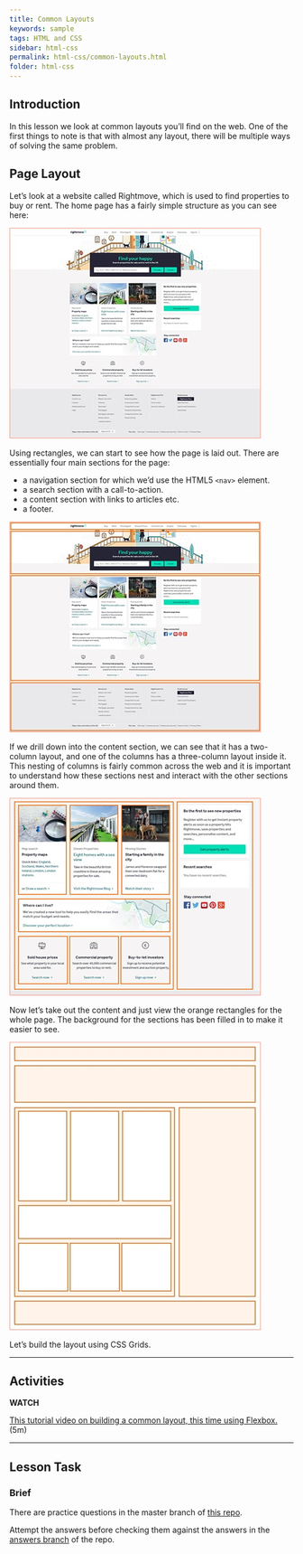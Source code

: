 ```yaml
---
title: Common Layouts
keywords: sample
tags: HTML and CSS
sidebar: html-css
permalink: html-css/common-layouts.html
folder: html-css
---
```


## Introduction

In this lesson we look at common layouts you’ll find on the web. One of the first things to note is that with almost any layout, there will be multiple ways of solving the same problem.

## Page Layout

Let’s look at a website called Rightmove, which is used to find properties to buy or rent. The home page has a fairly simple structure as you can see here:

![Rightmove](../../images/htmlcss/4-4-pagelayout.jpg)

Using rectangles, we can start to see how the page is laid out. There are essentially four main sections for the page:

- a navigation section for which we’d use the HTML5 `<nav>` element.
- a search section with a call-to-action.
- a content section with links to articles etc.
- a footer.

![Rightmove 2](../../images/htmlcss/4-4-pagelayout2.jpg)

If we drill down into the content section, we can see that it has a two-column layout, and one of the columns has a three-column layout inside it. This nesting of columns is fairly common across the web and it is important to understand how these sections nest and interact with the other sections around them.

![Nesting columns](../../images/htmlcss/4-4-nestingcolumns.jpg)

Now let’s take out the content and just view the orange rectangles for the whole page. The background for the sections has been filled in to make it easier to see.

![Outline](../../images/htmlcss/4-4-nestingcolumns2.jpg)

Let’s build the layout using CSS Grids.

<hr>

## Activities

**WATCH**

[This tutorial video on building a common layout, this time using Flexbox.](https://scrimba.com/scrim/cRqk2wCD?pl=paaBbTa) (5m)

<hr>

## Lesson Task

### Brief

There are practice questions in the master branch of [this repo](https://github.com/Noroff-Education/lesson-task-htmlcss-module4-lesson4).

Attempt the answers before checking them against the answers in the [answers branch](https://github.com/Noroff-Education/lesson-task-htmlcss-module4-lesson4/tree/answers) of the repo.
